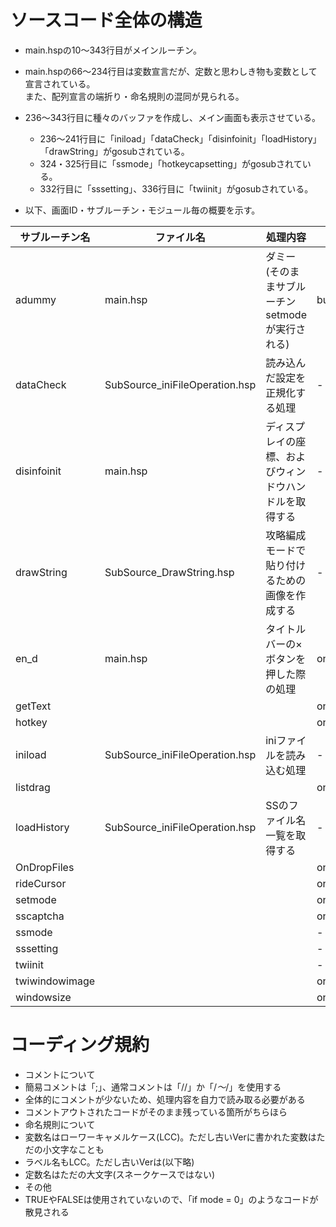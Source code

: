 # ソースコード全体の構造
- main.hspの10～343行目がメインルーチン。
 - main.hspの66～234行目は変数宣言だが、定数と思わしき物も変数として宣言されている。  
また、配列宣言の端折り・命名規則の混同が見られる。
 - 236～343行目に種々のバッファを作成し、メイン画面も表示させている。
   - 236～241行目に「iniload」「dataCheck」「disinfoinit」「loadHistory」「drawString」がgosubされている。
   - 324・325行目に「ssmode」「hotkeycapsetting」がgosubされている。
   - 332行目に「sssetting」、336行目に「twiinit」がgosubされている。

- 以下、画面ID・サブルーチン・モジュール毎の概要を示す。

|サブルーチン名|ファイル名|処理内容|イベント駆動|
|--------------|----------|--------|------------|
|adummy|main.hsp|ダミー(そのままサブルーチンsetmodeが実行される)|button|
|dataCheck|SubSource_iniFileOperation.hsp|読み込んだ設定を正規化する処理|-|
|disinfoinit|main.hsp|ディスプレイの座標、およびウィンドウハンドルを取得する|-|
|drawString|SubSource_DrawString.hsp|攻略編成モードで貼り付けるための画像を作成する|-|
|en_d|main.hsp|タイトルバーの×ボタンを押した際の処理|onexit|
|getText|||oncmd(WM_COMMAND)|
|hotkey|||oncmd(WM_HOTKEY)|
|iniload|SubSource_iniFileOperation.hsp|iniファイルを読み込む処理|-|
|listdrag|||oncmd(WM_LBUTTONDOWN)|
|loadHistory|SubSource_iniFileOperation.hsp|SSのファイル名一覧を取得する|-|
|OnDropFiles|||oncmd(WM_DROPFILES)|
|rideCursor|||oncmd(WM_MOUSEMOVE)|
|setmode|||oncmd(WM_COMMAND)|
|sscaptcha|||oncmd(0x0113)|
|ssmode|||-|
|sssetting|||-|
|twiinit|||-|
|twiwindowimage|||oncmd(0x0201)|
|windowsize|||oncmd(WM_SIZING)|

# コーディング規約
- コメントについて
 - 簡易コメントは「;」、通常コメントは「//」か「/*～*/」を使用する
 - 全体的にコメントが少ないため、処理内容を自力で読み取る必要がある
 - コメントアウトされたコードがそのまま残っている箇所がちらほら
- 命名規則について
 - 変数名はローワーキャメルケース(LCC)。ただし古いVerに書かれた変数はただの小文字なことも
 - ラベル名もLCC。ただし古いVerは(以下略)
 - 定数名はただの大文字(スネークケースではない)
- その他
 - TRUEやFALSEは使用されていないので、「if mode = 0」のようなコードが散見される
